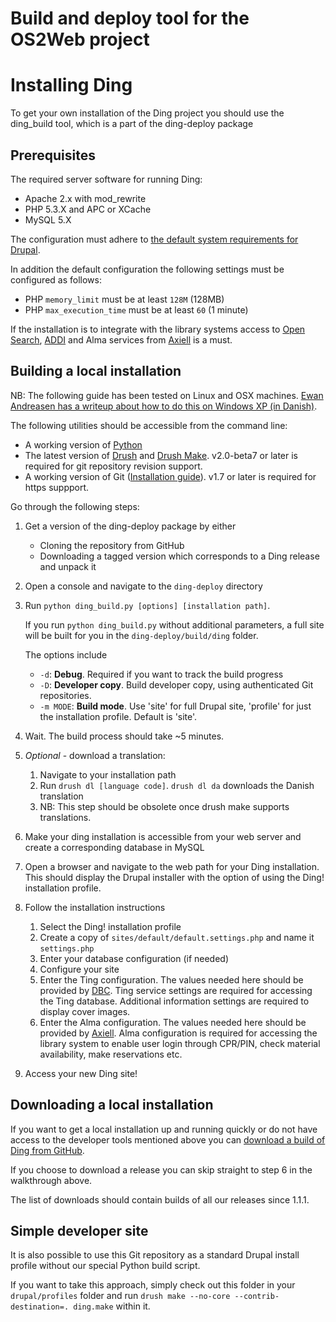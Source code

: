 Build and deploy tool for the OS2Web project
===========================================

Installing Ding
===============

To get your own installation of the Ding project you should use the ding_build tool, which is a part of the ding-deploy package

Prerequisites
-------------

The required server software for running Ding:

* Apache 2.x with mod_rewrite
* PHP 5.3.X and APC or XCache
* MySQL 5.X

The configuration must adhere to [the default system requirements for Drupal](http://drupal.org/requirements).

In addition the default configuration the following settings must be configured as follows:

* PHP `memory_limit` must be at least `128M` (128MB)
* PHP `max_execution_time` must be at least `60` (1 minute)

If the installation is to integrate with the library systems access to [Open Search](http://oss.dbc.dk/plone/services), [ADDI](http://www.danbib.dk/index.php?doc=forsideservice) and Alma services from [Axiell](http://www.axiell.dk/) is a must.

Building a local installation
-----------------------------

NB: The following guide has been tested on Linux and OSX machines. [Ewan Andreasen has a writeup about how to do this on Windows XP (in Danish)](http://netnote.vejlebib.dk/et-ding-ting-udviklingsmiljoe-pa-windows).

The following utilities should be accessible from the command line:

*  A working version of [Python](http://www.python.org/download/)
*  The latest version of [Drush](http://drupal.org/project/drush_make) and [Drush Make](http://drupal.org/project/drush_make). v2.0-beta7 or later is required for git repository revision support.
*  A working version of Git ([Installation guide](http://book.git-scm.com/2_installing_git.html)). v1.7 or later is required for https suppport.

Go through the following steps:

1. Get a version of the ding-deploy package by either
    *  Cloning the repository from GitHub
    *  Downloading a tagged version which corresponds to a Ding release and unpack it
2. Open a console and navigate to the `ding-deploy` directory
3. Run `python ding_build.py [options] [installation path]`.

   If you run `python ding_build.py` without additional parameters, a full
   site will be built for you in the `ding-deploy/build/ding` folder.

   The options include
    *  `-d`: **Debug**. Required if you want to track the build progress
    *  `-D`: **Developer copy**. Build developer copy, using authenticated Git repositories.
    *  `-m MODE`: **Build mode**. Use 'site' for full Drupal site, 'profile' for just the installation profile. Default is 'site'.

4. Wait. The build process should take ~5 minutes.
5. *Optional* - download a translation:
    1. Navigate to your installation path
    2. Run `drush dl [language code]`. `drush dl da` downloads the Danish translation
    3. NB: This step should be obsolete once drush make supports translations.
6. Make your ding installation is accessible from your web server and create a corresponding database in MySQL
7. Open a browser and navigate to the web path for your Ding installation. This should display the Drupal installer with the option of using the Ding! installation profile.
8. Follow the installation instructions
    1. Select the Ding! installation profile
    2. Create a copy of `sites/default/default.settings.php` and name it `settings.php`
    3. Enter your database configuration (if needed)
    4. Configure your site
    5. Enter the Ting configuration. The values needed here should be provided by [DBC](http://oss.dbc.dk/plone/services). Ting service settings are required for accessing the Ting database. Additional information settings are required to display cover images.
    6. Enter the Alma configuration. The values needed here should be provided by [Axiell](http://www.axiell.dk/). Alma configuration is required for accessing the library system to enable user login through CPR/PIN, check material availability, make reservations etc.
9. Access your new Ding site!

Downloading a local installation
--------------------------------

If you want to get a local installation up and running quickly or do not have access to the developer tools mentioned above you can [download a build of Ding from GitHub](http://github.com/dingproject/ding-deploy/downloads).

If you choose to download a release you can skip straight to step 6 in the walkthrough above.

The list of downloads should contain builds of all our releases since 1.1.1.

Simple developer site
---------------------

It is also possible to use this Git repository as a standard Drupal
install profile without our special Python build script.

If you want to take this approach, simply check out this folder in your
`drupal/profiles` folder and run
`drush make --no-core --contrib-destination=. ding.make` within it.

